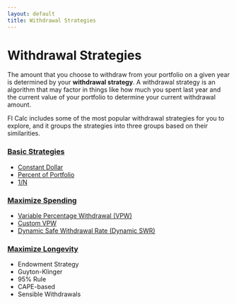```yaml
---
layout: default
title: Withdrawal Strategies
---
```


# Withdrawal Strategies

The amount that you choose to withdraw from your portfolio on a given year is
determined by your **withdrawal strategy**. A withdrawal strategy is an
algorithm that may factor in things like how much you spent last year and the
current value of your portfolio to determine your current withdrawal amount.

FI Calc includes some of the most popular withdrawal strategies for you to
explore, and it groups the strategies into three groups based on their
similarities.

### [Basic Strategies](./basic-strategies)

- [Constant Dollar](./constant-dollar)
- [Percent of Portfolio](./percent-of-portfolio)
- [1/N](./one-over-n)

### [Maximize Spending](./maximize-spending)

- [Variable Percentage Withdrawal (VPW)](./vpw)
- [Custom VPW](./custom-vpw)
- [Dynamic Safe Withdrawal Rate (Dynamic SWR)](./dynamic-swr)

### [Maximize Longevity](./maximize-longevity)

- Endowment Strategy
- Guyton-Klinger
- 95% Rule
- CAPE-based
- Sensible Withdrawals

<!-- - [Endowment Strategy](./endowment-strategy)
- [Guyton-Klinger](./guyton-klinger)
- [95% Rule](./95-percent)
- [CAPE-based](./cape-based)
- [Sensible Withdrawals](./sensible-withdrawals) -->
